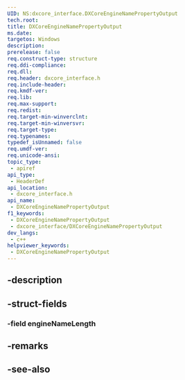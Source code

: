 ```yaml
---
UID: NS:dxcore_interface.DXCoreEngineNamePropertyOutput
tech.root: 
title: DXCoreEngineNamePropertyOutput
ms.date: 
targetos: Windows
description: 
prerelease: false
req.construct-type: structure
req.ddi-compliance: 
req.dll: 
req.header: dxcore_interface.h
req.include-header: 
req.kmdf-ver: 
req.lib: 
req.max-support: 
req.redist: 
req.target-min-winverclnt: 
req.target-min-winversvr: 
req.target-type: 
req.typenames: 
typedef_isUnnamed: false
req.umdf-ver: 
req.unicode-ansi: 
topic_type:
 - apiref
api_type:
 - HeaderDef
api_location:
 - dxcore_interface.h
api_name:
 - DXCoreEngineNamePropertyOutput
f1_keywords:
 - DXCoreEngineNamePropertyOutput
 - dxcore_interface/DXCoreEngineNamePropertyOutput
dev_langs:
 - c++
helpviewer_keywords:
 - DXCoreEngineNamePropertyOutput
---
```


## -description

## -struct-fields

### -field engineNameLength

## -remarks

## -see-also

